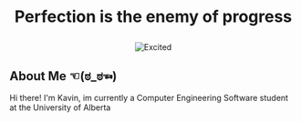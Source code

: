 # <p align="center"> Perfection is the enemy of progress </p>
<p align="center">
  <img src="https://tenor.com/en-CA/view/sr71-gif-20793480.gif" alt="Excited">
</p>

## About Me ☜(ಠ_ಠ☜)
Hi there! I'm Kavin, im currently a Computer Engineering Software student at the University of Alberta


